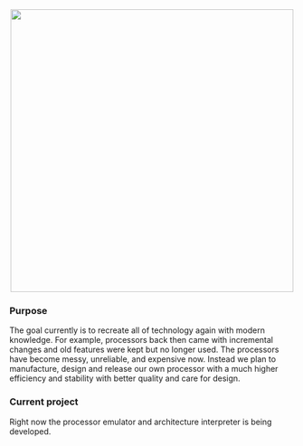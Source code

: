 <div align="center">
    <img width="500px" src="https://github.com/tfe-exr/.github/blob/069981a26c36026b86b98bf4a540f8ba0a0f29ce/profile/logo/Frame%20397%20(14).png" />
</div>

### Purpose
The goal currently is to recreate all of technology again with modern knowledge. For example, processors back then came with incremental changes and old features were kept but no longer used. The processors have become messy, unreliable, and expensive now. Instead we plan to manufacture, design and release our own processor with a much higher efficiency and stability with better quality and care for design.

### Current project
Right now the processor emulator and architecture interpreter is being developed.

